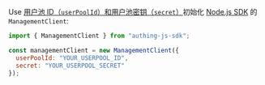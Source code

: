 Use [用户池 ID（`userPoolId`）和用户池密钥（`secret`）](/guides/faqs/get-userpool-id-and-secret.md)初始化 [Node.js SDK](/reference/sdk-for-node/) 的 `ManagementClient`:

```js
import { ManagementClient } from "authing-js-sdk";

const managementClient = new ManagementClient({
  userPoolId: "YOUR_USERPOOL_ID",
  secret: "YOUR_USERPOOL_SECRET"
});
```

